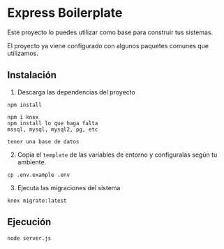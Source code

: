 # Express Boilerplate

Este proyecto lo puedes utilizar como base para construir tus sistemas.

El proyecto ya viene configurado con algunos paquetes comunes que utilizamos.

## Instalación

1. Descarga las dependencias del proyecto
```shell
npm install

npm i knex
npm install lo que haga falta
mssql, mysql, mysql2, pg, etc

tener una base de datos

```

2. Copia el `template` de las variables de entorno y configuralas según tu ambiente.
```shell
cp .env.example .env
```

3. Ejecuta las migraciones del sistema
```shell
knex migrate:latest
```


## Ejecución
```
node server.js
```

